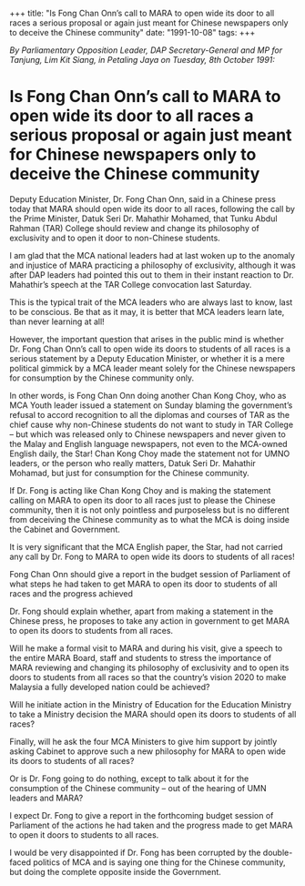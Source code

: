 +++ 
title: "Is Fong Chan Onn’s call to MARA to open wide its door to all races a serious proposal or again just meant for Chinese newspapers only to deceive the Chinese community"
date: "1991-10-08"
tags:
+++

_By Parliamentary Opposition Leader, DAP Secretary-General and MP for Tanjung, Lim Kit Siang, in Petaling Jaya on Tuesday, 8th October 1991:_

# Is Fong Chan Onn’s call to MARA to open wide its door to all races a serious proposal or again just meant for Chinese newspapers only to deceive the Chinese community

Deputy Education Minister, Dr. Fong Chan Onn, said in a Chinese press today that MARA should open wide its door to all races, following the call by the Prime Minister, Datuk Seri Dr. Mahathir Mohamed, that Tunku Abdul Rahman (TAR) College should review and change its philosophy of exclusivity and to open it door to non-Chinese students.</u>

I am glad that the MCA national leaders had at last woken up to the anomaly and injustice of MARA practicing a philosophy of exclusivity, although it was after DAP leaders had pointed this out to them in their instant reaction to Dr. Mahathir’s speech at the TAR College convocation last Saturday.

This is the typical trait of the MCA leaders who are always last to know, last to be conscious. Be that as it may, it is better that MCA leaders learn late, than never learning at all!

However, the important question that arises in the public mind is whether Dr. Fong Chan Onn’s call to open wide its doors to students of all races is a serious statement by a Deputy Education Minister, or whether it is a mere political gimmick by a MCA leader meant solely for the Chinese newspapers for consumption by the Chinese community only.

In other words, is Fong Chan Onn doing another Chan Kong Choy, who as MCA Youth leader issued a statement on Sunday blaming the government’s refusal to accord recognition to all the diplomas and courses of TAR as the chief  cause why non-Chinese students do not want to study in TAR College – but which was released only to Chinese newspapers and never given to the Malay and English language newspapers, not even to the MCA-owned English daily, the Star! Chan Kong Choy made the statement not for UMNO leaders, or the person who really matters, Datuk Seri Dr. Mahathir Mohamad, but just for consumption for the Chinese community.

If Dr. Fong is acting like Chan Kong Choy and is making the statement calling on  MARA to open its door to all races just to please the Chinese community, then it is not only pointless and purposeless but is no different from deceiving the Chinese community as to what the MCA is doing inside the Cabinet and Government.

It is very significant that the MCA English paper, the Star, had not carried any call by Dr. Fong to MARA to open wide its doors to students of all races!

Fong Chan Onn should give a report in the budget session of Parliament of what steps he had taken to get MARA to open its door to students of all races and the progress achieved

Dr. Fong should explain whether, apart from making a statement in the Chinese press, he proposes to take any action in government to get MARA to open its doors to students from all races.

Will he make a formal visit to MARA and during his visit, give a speech to the entire MARA Board, staff and students to stress the importance of MARA reviewing and changing its philosophy of exclusivity and to open its doors to students from all races so that the country’s vision 2020 to make Malaysia a fully developed nation could be achieved?

Will he initiate action in the Ministry of Education for the Education Ministry to take a Ministry decision the MARA should open its doors to students of all races?

Finally, will he ask the four MCA Ministers to give him support by jointly asking Cabinet to approve such a new philosophy for MARA to open wide its doors to students of all races?

Or is Dr. Fong going to do nothing, except to talk about it for the consumption of the Chinese community – out of the hearing of UMN leaders and MARA?

I expect Dr. Fong to give a report in the forthcoming budget session of Parliament of the actions he had taken and the progress made to get MARA to open it doors to students to all races.

I would be very disappointed if Dr. Fong has been corrupted by the double-faced politics of MCA and is saying one thing for the Chinese community, but doing the complete opposite inside the Government.
 
